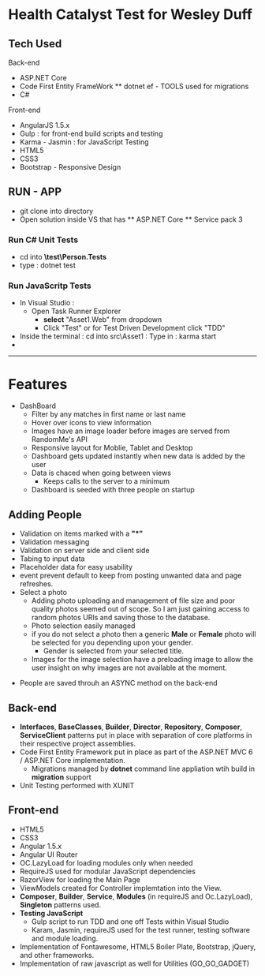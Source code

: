 # Health Catalyst Test for Wesley Duff

## Tech Used

Back-end
* ASP.NET Core
* Code First Entity FrameWork
** dotnet ef - TOOLS used for migrations
* C#

Front-end
* AngularJS 1.5.x
* Gulp : for front-end build scripts and testing
* Karma - Jasmin : for JavaScript Testing
* HTML5 
* CSS3
* Bootstrap - Responsive Design

## RUN - APP

* git clone into directory
* Open solution inside VS that has 
** ASP.NET Core 
** Service pack 3

### Run C# Unit Tests
* cd into __\test\Person.Tests__
* type : dotnet test

### Run JavaScritp Tests
* In Visual Studio : 
  - Open Task Runner Explorer
    - __select__ "Asset1.Web" from dropdown
    - Click "Test" or for Test Driven Development click "TDD"
* Inside the terminal : cd into src\Asset1 : Type in : karma start
* 
-----

# Features

* DashBoard
  - Filter by any matches in first name or last name
  - Hover over icons to view information
  - Images have an image loader before images are served from RandomMe's API
  - Responsive layout for Moblie, Tablet and Desktop
  - Dashboard gets updated instantly when new data is added by the user
  - Data is chaced when going between views
    - Keeps calls to the server to a minimum
  - Dashboard is seeded with three people on startup

## Adding People

* Validation on items marked with a __"*"__
* Validation messaging
* Validation on server side and client side
* Tabing to input data
* Placeholder data for easy usability
* event prevent default to keep from posting unwanted data and page refreshes.
* Select a photo
  - Adding photo uploading and management of file size and poor quality photos seemed out of scope. So I am just gaining access to random photos URIs and saving those to the database.
  - Photo selection easily managed
  - if you do not select a photo then a generic __Male__ or __Female__ photo will be selected for you depending upon your gender.
    - Gender is selected from your selected title.
  - Images for the image selection have a preloading image to allow the user insight on why images are not available at the moment.
- People are saved throuh an ASYNC method on the back-end

## Back-end

- __Interfaces__, __BaseClasses__, __Builder__, __Director__, __Repository__, __Composer__, __ServiceClient__ patterns put in place with separation of core platforms in their respective project assemblies.
- Code First Entity Framework put in place as part of the ASP.NET MVC 6 / ASP.NET Core implementation.
  - Migrations managed by __dotnet__ command line appliation wtih build in __migration__ support
- Unit Testing performed with XUNIT


## Front-end 

- HTML5
- CSS3
- Angular 1.5.x
- Angular UI Router
- OC.LazyLoad for loading modules only when needed
- RequireJS used for modular JavaScript dependencies
- RazorView for loading the Main Page
- ViewModels created for Controller implemtation into the View.
- __Composer__, __Builder__, __Service__, __Modules__ (in requireJS and Oc.LazyLoad), __Singleton__ patterns used.
- __Testing JavaScript__
  - Gulp script to run TDD and one off Tests within Visual Studio
  - Karam, Jasmin, requireJS used for the test runner, testing software and module loading.
- Implementation of Fontawesome, HTML5 Boiler Plate, Bootstrap, jQuery, and other frameworks.
- Implementation of raw javascript as well for Utilities (GO_GO_GADGET)





